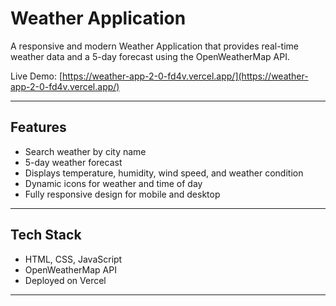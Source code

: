 # Weather Application

A responsive and modern Weather Application that provides real-time weather data and a 5-day forecast using the OpenWeatherMap API.

Live Demo: [https://weather-app-2-0-fd4v.vercel.app/](https://weather-app-2-0-fd4v.vercel.app/)

---

## Features

- Search weather by city name
- 5-day weather forecast
- Displays temperature, humidity, wind speed, and weather condition
- Dynamic icons for weather and time of day
- Fully responsive design for mobile and desktop

---

## Tech Stack

- HTML, CSS, JavaScript
- OpenWeatherMap API
- Deployed on Vercel

---

